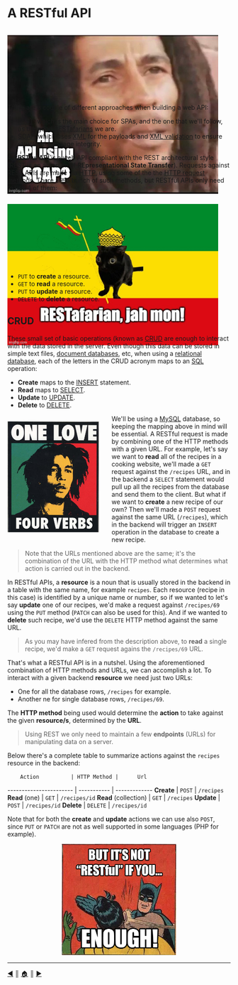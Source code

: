 # A RESTful API
<div>
<p style="float: left; padding-right: 2em; height: 10em"><img src="./images/soap.jpeg" /></p>

There are a couple of different approaches when building a web API:

* [REST](https://en.wikipedia.org/wiki/Representational_state_transfer), which is the main choice for SPAs, and the one that we'll follow, as the good [RESTafarians](https://en.wiktionary.org/wiki/RESTafarian) we are.
* [SOAP](https://en.wikipedia.org/wiki/SOAP), which uses [XML](https://en.wikipedia.org/wiki/XML) for the payloads and [XML validation](https://en.wikipedia.org/wiki/XML_validation) to ensure structural message integrity.
</div>

A **RESTful API** is a web API compliant with the REST architectural style (REST is an acronym of **REpresentational State Transfer**). Requests against REST APIs are made via [HTTP](https://en.wikipedia.org/wiki/Hypertext_Transfer_Protocol), using some of the the [HTTP request methods](https://en.wikipedia.org/wiki/Hypertext_Transfer_Protocol#Request_methods). There are a bunch of such methods, but RESTful APIs only need to use 4 of them:

<p style="float: left; padding-right: 2em ; height: 10em"><img src="./images/restafarian.jpeg" /></p>

* `PUT` to **create** a resource.
* `GET` to **read** a resource.
* `PUT` to **update** a resource.
* `DELETE` to **delete** a resource.

## CRUD
These small set of basic operations (known as [CRUD](https://en.wikipedia.org/wiki/Create,_read,_update_and_delete) are enough to interact with the data stored in the server. Even though this data can be stored in simple text files, [document databases](https://en.wikipedia.org/wiki/Object_database), etc, when using a [relational database](https://en.wikipedia.org/wiki/Relational_database), each of the letters in the CRUD acronym maps to an [SQL](https://en.wikipedia.org/wiki/SQL) operation:

* **Create** maps to the [INSERT](https://en.wikipedia.org/wiki/Insert_(SQL)) statement.
* **Read** maps to [SELECT](https://en.wikipedia.org/wiki/Select_(SQL)).
* **Update** to [UPDATE](https://en.wikipedia.org/wiki/Update_(SQL)).
* **Delete** to [DELETE](https://en.wikipedia.org/wiki/Delete_(SQL)).

<p style="float: left; padding-right: 2em"><img src="./images/crud.jpeg" height="250" /></p>

We'll be using a [MySQL](https://www.mysql.com/) database, so keeping the mapping above in mind will be essential. A RESTful request is made by combining one of the HTTP methods with a given URL. For example, let's say we want to **read** all of the recipes in a cooking website, we'll made a `GET` request against the `/recipes` URL, and in the backend a `SELECT` statement would pull up all the recipes from the database and send them to the client. But what if we want to **create** a new recipe of our own? Then we'll made a `POST` request against the same URL (`/recipes`), which in the backend will trigger an `INSERT` operation in the database to create a new recipe.

> Note that the URLs mentioned above are the same; it's the combination of the URL with the HTTP method what determines what action is carried out in the backend.

In RESTful APIs, a **resource** is a noun that is usually stored in the backend in a table with the same name, for example `recipes`. Each resource (recipe in this case) is identified by a unique name or number, so if we wanted to let's say **update** one of our recipes, we'd make a request against `/recipes/69` using the `PUT` method (`PATCH` can also be used for this). And if we wanted to **delete** such recipe, we'd use the `DELETE` HTTP method against the same URL.

> As you may have infered from the description above, to **read** a single recipe, we'd make a `GET` request agains the `/recipes/69` URL.

That's what a RESTful API is in a nutshel. Using the aforementioned combination of HTTP methods and URLs, we can accomplish a lot. To interact with a given backend **resource** we need just two URLs:

* One for all the database rows, `/recipes` for example.
* Another ne for single database rows, `/recipes/69`.

The **HTTP method** being used would determine the **action** to take against the given **resource/s**, determined by the **URL**.

> Using REST we only need to maintain a few **endpoints** (URLs) for manipulating data on a server.

Below there's a complete table to summarize actions against the `recipes` resource in the backend:

        Action          | HTTP Method |      Url
----------------------- | ----------- | -------------
**Create**              | `POST`      | `/recipes`
**Read** (one)          | `GET`       | `/recipes/id`
**Read** (collection)   | `GET`       | `/recipes`
**Update**              | `POST`      | `/recipes/id`
**Delete**              | `DELETE`    | `/recipes/id`

Note that for both the **create** and **update** actions we can use also `POST`, since `PUT` or `PATCH` are not as well supported in some languages (PHP for example).

<p align="center"><img src="./images/RESTful.png" height="250" /></p>

---
[:arrow_backward:][back] ║ [:house:][home] ║ [:arrow_forward:][next]

<!-- navigation -->
[home]: ../README.md
[back]: ./docker.md
[next]: ./router.md
